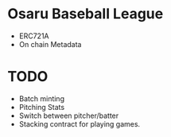 # Osaru Baseball League

- ERC721A
- On chain Metadata

# TODO
- Batch minting
- Pitching Stats
- Switch between pitcher/batter
- Stacking contract for playing games.



